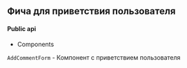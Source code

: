 ## Фича для приветствия пользователя

#### Public api

-   Components

`AddCommentForm` - Компонент с приветствием пользователя
